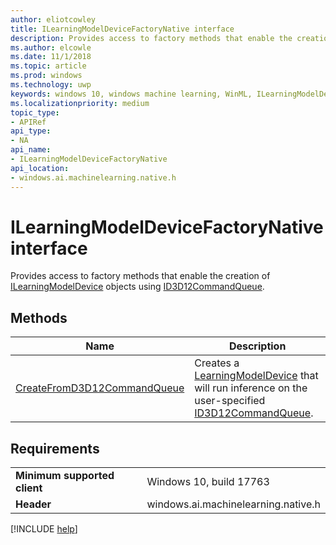 ```yaml
---
author: eliotcowley
title: ILearningModelDeviceFactoryNative interface
description: Provides access to factory methods that enable the creation of ILearningModelDevice objects using ID3D12CommandQueue.
ms.author: elcowle
ms.date: 11/1/2018
ms.topic: article
ms.prod: windows
ms.technology: uwp
keywords: windows 10, windows machine learning, WinML, ILearningModelDeviceFactoryNative
ms.localizationpriority: medium
topic_type:
- APIRef
api_type:
- NA
api_name:
- ILearningModelDeviceFactoryNative
api_location:
- windows.ai.machinelearning.native.h
---
```


# ILearningModelDeviceFactoryNative interface

Provides access to factory methods that enable the creation of [ILearningModelDevice](https://docs.microsoft.com/uwp/api/windows.ai.machinelearning.learningmodeldevice) objects using [ID3D12CommandQueue](https://docs.microsoft.com/windows/desktop/api/d3d12/nn-d3d12-id3d12commandqueue).

## Methods

| Name | Description |
|------|-------------|
| [CreateFromD3D12CommandQueue](ILearningModelDeviceFactoryNative_CreateFromD3D12CommandQueue.md) | Creates a [LearningModelDevice](https://docs.microsoft.com/uwp/api/windows.ai.machinelearning.learningmodeldevice) that will run inference on the user-specified [ID3D12CommandQueue](https://docs.microsoft.com/windows/desktop/api/d3d12/nn-d3d12-id3d12commandqueue). |

## Requirements

| | |
|-|-|
| **Minimum supported client** | Windows 10, build 17763 |
| **Header** | windows.ai.machinelearning.native.h |

[!INCLUDE [help](../includes/get-help.md)]
